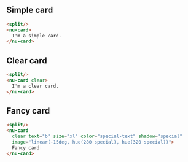 ## Simple card

```html
<split/>
<nu-card>
  I'm a simple card.
</nu-card>
```

## Clear card

```html
<split/>
<nu-card clear>
  I'm a clear card.
</nu-card>
```

## Fancy card

```html
<split/>
<nu-card
  clear text="b" size="xl" color="special-text" shadow="special"
  image="linear(-15deg, hue(280 special), hue(320 special))">
  Fancy card
</nu-card>
```
